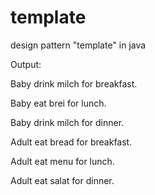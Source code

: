 # template
design pattern "template" in java

Output:

Baby drink milch for breakfast.

Baby eat brei for lunch.

Baby drink milch for dinner.


Adult eat bread for breakfast.

Adult eat menu for lunch.

Adult eat salat for dinner.
